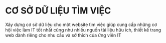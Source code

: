 # CƠ SỞ DỮ LIỆU TÌM VIỆC

Xây dựng cơ sở dữ liệu cho một website tìm việc giúp cung cấp những cơ hội việc làm IT tốt nhất cũng như nhiều nguồn tài liệu hữu ích, thiết kế trang web dành riêng cho nhu cầu và sở thích của ứng viên IT
